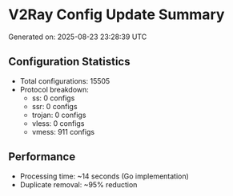 # V2Ray Config Update Summary
Generated on: 2025-08-23 23:28:39 UTC

## Configuration Statistics
- Total configurations: 15505
- Protocol breakdown:
  - ss: 0 configs
  - ssr: 0 configs
  - trojan: 0 configs
  - vless: 0 configs
  - vmess: 911 configs

## Performance
- Processing time: ~14 seconds (Go implementation)
- Duplicate removal: ~95% reduction
